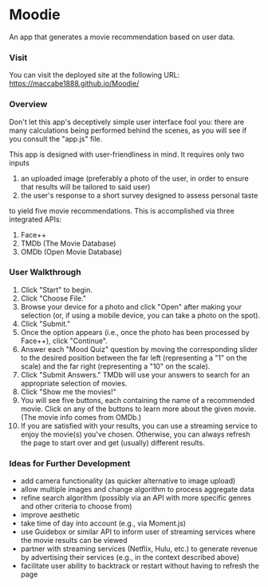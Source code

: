 # Moodie
An app that generates a movie recommendation based on user data.

### Visit

You can visit the deployed site at the following URL: https://maccabe1888.github.io/Moodie/

### Overview

Don't let this app's deceptively simple user interface fool you: there are many calculations being performed behind the scenes, as you will see if you consult the "app.js" file.

This app is designed with user-friendliness in mind. It requires only two inputs

1. an uploaded image (preferably a photo of the user, in order to ensure that results will be tailored to said user)
2. the user's response to a short survey designed to assess personal taste

to yield five movie recommendations. This is accomplished via three integrated APIs:

1. Face++
2. TMDb (The Movie Database)
3. OMDb (Open Movie Database)

### User Walkthrough

1. Click "Start" to begin.
2. Click "Choose File."
3. Browse your device for a photo and click "Open" after making your selection (or, if using a mobile device, you can take a photo on the spot).
4. Click "Submit."
5. Once the option appears (i.e., once the photo has been processed by Face++), click "Continue".
6. Answer each "Mood Quiz" question by moving the corresponding slider to the desired position between the far left (representing a "1" on the scale) and the far right (representing a "10" on the scale).
7. Click "Submit Answers." TMDb will use your answers to search for an appropriate selection of movies.
8. Click "Show me the movies!"
9. You will see five buttons, each containing the name of a recommended movie. Click on any of the buttons to learn more about the given movie. (The movie info comes from OMDb.)
10. If you are satisfied with your results, you can use a streaming service to enjoy the movie(s) you've chosen. Otherwise, you can always refresh the page to start over and get (usually) different results.

### Ideas for Further Development

* add camera functionality (as quicker alternative to image upload)
* allow multiple images and change algorithm to process aggregate data
* refine search algorithm (possibly via an API with more specific genres and other criteria to choose from)
* improve aesthetic
* take time of day into account (e.g., via Moment.js)
* use Guidebox or similar API to inform user of streaming services where the movie results can be viewed
* partner with streaming services (Netflix, Hulu, etc.) to generate revenue by advertising their services (e.g., in the context described above)
* facilitate user ability to backtrack or restart without having to refresh the page

